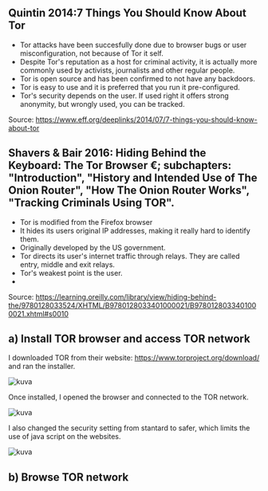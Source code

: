 ## Quintin 2014:7 Things You Should Know About Tor

* Tor attacks have been succesfully done due to browser bugs or user misconfiguration, not because of Tor it self.
* Despite Tor's reputation as a host for criminal activity, it is actually more commonly used by activists, journalists and other regular people.
* Tor is open source and has been confirmed to not have any backdoors.
* Tor is easy to use and it is preferred that you run it pre-configured.
* Tor's security depends on the user. If used right it offers strong anonymity, but wrongly used, you can be tracked.

Source: https://www.eff.org/deeplinks/2014/07/7-things-you-should-know-about-tor

## Shavers & Bair 2016: Hiding Behind the Keyboard: The Tor Browser €; subchapters: "Introduction", "History and Intended Use of The Onion Router", "How The Onion Router Works", "Tracking Criminals Using TOR".

* Tor is modified from the Firefox browser
* It hides its users original IP addresses, making it really hard to identify them.
* Originally developed by the US government.
* Tor directs its user's internet traffic through relays. They are called entry, middle and exit relays.
* Tor's weakest point is the user.
* 

Source: https://learning.oreilly.com/library/view/hiding-behind-the/9780128033524/XHTML/B9780128033401000021/B9780128033401000021.xhtml#s0010


## a) Install TOR browser and access TOR network

I downloaded TOR from their website: https://www.torproject.org/download/ and ran the installer.

![kuva](https://github.com/TuuHei/information-security/assets/122973223/dc760195-fa7a-49c4-bb4b-bdceece149f7)

Once installed, I opened the browser and connected to the TOR network.

![kuva](https://github.com/TuuHei/information-security/assets/122973223/182bf901-77d2-4b99-83f7-3cb9505d2943)

I also changed the security setting from stantard to safer, which limits the use of java script on the websites.

![kuva](https://github.com/TuuHei/information-security/assets/122973223/4c41c76e-5c8f-4d97-8106-a0cccc2e9212)

## b) Browse TOR network


